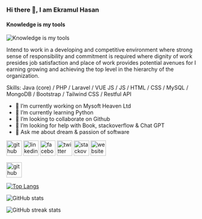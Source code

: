 ### Hi there 👋, I am Ekramul Hasan
#### Knowledge is my tools
![Knowledge is my tools](https://scontent.fdac20-1.fna.fbcdn.net/v/t39.30808-6/241010570_2070075393141418_7089837377740627240_n.jpg?stp=dst-jpg_s960x960&_nc_cat=106&ccb=1-7&_nc_sid=783fdb&_nc_ohc=DKjWuZjC7RAAX9SVJWw&_nc_ht=scontent.fdac20-1.fna&cb_e2o_trans=q&oh=00_AfC9eAzxgRpM9IzxsDL4i8XzToymIIYO4p-oRRoFtRT8tg&oe=65817C60)

Intend to work in a developing and competitive environment where strong sense of responsibility and commitment is required where dignity of work presides job satisfaction and place of work provides potential avenues for I earning growing and achieving the top
level in the hierarchy of the organization.

Skills: Java (core) / PHP / Laravel / VUE JS / JS / HTML / CSS / MySQL / MongoDB / Bootstrap / Tailwind CSS / Restful API

- 🔭 I’m currently working on Mysoft Heaven Ltd 
- 🌱 I’m currently learning Python 
- 👯 I’m looking to collaborate on Github 
- 🤔 I’m looking for help with Book, stackoverflow & Chat GPT 
- 💬 Ask me about dream & passion of software 


[<img src='https://cdn.jsdelivr.net/npm/simple-icons@3.0.1/icons/github.svg' alt='github' height='40'>](https://github.com/https://github.com/ekramulhasan)  [<img src='https://cdn.jsdelivr.net/npm/simple-icons@3.0.1/icons/linkedin.svg' alt='linkedin' height='40'>](https://www.linkedin.com/in/https://www.linkedin.com/in/ekramul123//)  [<img src='https://cdn.jsdelivr.net/npm/simple-icons@3.0.1/icons/facebook.svg' alt='facebook' height='40'>](https://www.facebook.com/ekramul123)  [<img src='https://cdn.jsdelivr.net/npm/simple-icons@3.0.1/icons/twitter.svg' alt='twitter' height='40'>](https://twitter.com/ekramulhasan000)  [<img src='https://cdn.jsdelivr.net/npm/simple-icons@3.0.1/icons/stackoverflow.svg' alt='stackoverflow' height='40'>](https://stackoverflow.com/users/14894568/)  [<img src='https://cdn.jsdelivr.net/npm/simple-icons@3.0.1/icons/icloud.svg' alt='website' height='40'>](https://ekramulhasan.xyz/)  

[<img src='https://cdn.jsdelivr.net/npm/simple-icons@3.0.1/icons/github.svg' alt='github' height='40'>](https://github.com/ekramulhasan)  

[![Top Langs](https://github-readme-stats.vercel.app/api/top-langs/?username=ekramulhasan)](https://github.com/anuraghazra/github-readme-stats)

![GitHub stats](https://github-readme-stats.vercel.app/api?username=ekramulhasan&show_icons=true&count_private=true)  

![GitHub streak stats](https://streak-stats.demolab.com/?user=ekramulhasan)  

